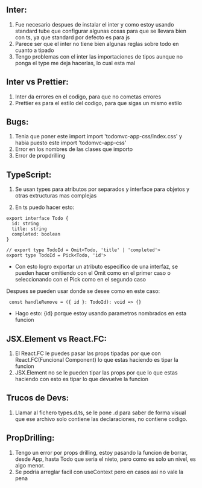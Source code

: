 ## Inter:

1. Fue necesario despues de instalar el inter y como estoy usando standard tube que configurar algunas cosas para que se llevara bien con ts, ya que standard por defecto es para js
2. Parece ser que el inter no tiene bien algunas reglas sobre todo en cuanto a tipado
3. Tengo problemas con el inter las importaciones de tipos aunque no ponga el type me deja hacerlas, lo cual esta mal

## Inter vs Prettier:

1. Inter da errores en el codigo, para que no cometas errores
2. Prettier es para el estilo del codigo, para que sigas un mismo estilo

## Bugs:

1. Tenia que poner este import import 'todomvc-app-css/index.css' y habia puesto este import 'todomvc-app-css'
2. Error en los nombres de las clases que importo
3. Error de propdrilling

## TypeScript:

1. Se usan types para atributos por separados y interface para objetos y otras extructuras mas complejas

2. En ts puedo hacer esto:

```
export interface Todo {
  id: string
  title: string
  completed: boolean
}

// export type TodoId = Omit<Todo, 'title' | 'completed'>
export type TodoId = Pick<Todo, 'id'>
```

- Con esto logro exportar un atributo especifico de una interfaz, se pueden hacer omitiendo con el Omit como en el primer caso o seleccionando con el Pick como en el segundo caso

Despues se pueden usar donde se desee como en este caso:

```
 const handleRemove = ({ id }: TodoId): void => {}
```

- Hago esto: {id} porque estoy usando parametros nombrados en esta funcion

## JSX.Element vs React.FC:

1. El React.FC le puedes pasar las props tipadas por que con React.FC(Funcional Component) lo que estas haciendo es tipar la funcion
2. JSX.Element no se le pueden tipar las props por que lo que estas haciendo con esto es tipar lo que devuelve la funcion

## Trucos de Devs:

1. Llamar al fichero types.d.ts, se le pone .d para saber de forma visual que ese archivo solo contiene las declaraciones, no contiene codigo.

## PropDrilling:

1. Tengo un error por props drilling, estoy pasando la funcion de borrar, desde App, hasta Todo que seria el nieto, pero como es solo un nivel, es algo menor.
2. Se podria arreglar facil con useContext pero en casos asi no vale la pena
